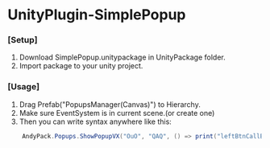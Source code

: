 # UnityPlugin-SimplePopup
### [Setup]
1. Download SimplePopup.unitypackage in UnityPackage folder.
2. Import package to your unity project.

### [Usage]
1. Drag Prefab("PopupsManager(Canvas)") to Hierarchy.
2. Make sure EventSystem is in current scene.(or create one)
3. Then you can write syntax anywhere like this:
```csharp
    AndyPack.Popups.ShowPopupVX("OuO", "QAQ", () => print("leftBtnCallBackMsg"), () => print("rightBtnCallBackMsg"));
```
